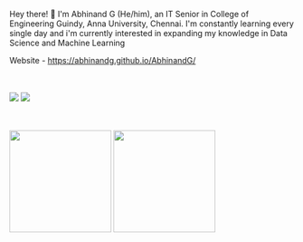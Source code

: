 Hey there! 👋 I'm Abhinand G (He/him), an IT Senior in College of Engineering Guindy, Anna University, Chennai.
I'm constantly learning every single day and i'm currently interested in expanding my knowledge in Data Science and Machine Learning

Website - https://abhinandg.github.io/AbhinandG/

<br>
<br>
<div>
    <a href="https://www.linkedin.com/in/abhinand-g-5b0923201/" style="display: inline-block;"><img src="https://img.shields.io/badge/LinkedIn-0077B5?style=for-the-badge&logo=linkedin&logoColor=white"/></a>
    <a href="https://www.researchgate.net/profile/Abhinand-Ganesh-2" style="display: inline-block;"><img src="https://img.shields.io/badge/ResearchGate-00CCBB?style=for-the-badge&logo=ResearchGate&logoColor=white"></a>
</div>

<br>
<br>

<img src="https://github-readme-stats.vercel.app/api?username=AbhinandG&theme=tokyonight" style="height:180px"/> <img src="https://github-readme-stats.vercel.app/api/top-langs/?username=AbhinandG&layout=compact&theme=tokyonight" style="height:180px" />

